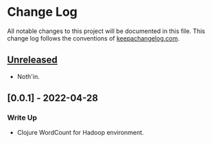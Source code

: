 # Change Log
All notable changes to this project will be documented in this file. This change log follows the conventions of [keepachangelog.com](http://keepachangelog.com/).

## [Unreleased]
- Noth'in.

## [0.0.1] - 2022-04-28
### Write Up
- Clojure WordCount for Hadoop environment.

[Unreleased]: https://sourcehost.site/your-name/wcclj/compare/0.1.1...HEAD
[0.1.1]: https://sourcehost.site/your-name/wcclj/compare/0.1.0...0.1.1
